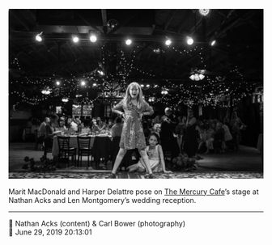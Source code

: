 ![Marit MacDonald and Harper Delattre pose on the Mercury Cafe’s stage](assets/d4124c1c4f7aeefa35ece30f0b184514.webp)

Marit MacDonald and Harper Delattre pose on [The Mercury Cafe](http://mercurycafe.com/)’s stage at Nathan Acks and Len Montgomery’s wedding reception.

- - - -

<span aria-hidden="true">👥</span> Nathan Acks (content) & Carl Bower (photography)  
<span aria-hidden="true">📅</span> June 29, 2019 20:13:01

